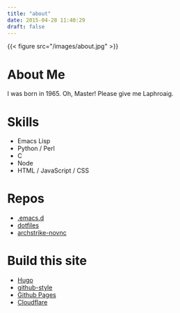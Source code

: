 ```yaml
---
title: "about"
date: 2015-04-28 11:40:29
draft: false
---
```

{{< figure src="/images/about.jpg" >}}

# About Me
I was born in 1965. Oh, Master! Please give me Laphroaig.

# Skills
- Emacs Lisp
- Python / Perl
- C
- Node
- HTML / JavaScript / CSS

# Repos
- [.emacs.d](https://github.com/ac1965/.emacs.d)
- [dotfiles](https://github.com/ac1965/dotfiles)
- [archstrike-novnc](https://github.com/ac1965/archstrike-novnc)

# Build this site
- [Hugo](https://gohugo.io)
- [github-style](https://github.com/ac1965/github-style)
- [Github Pages](https://pages.github.com)
- [Cloudflare](https://www.cloudflare.com)
